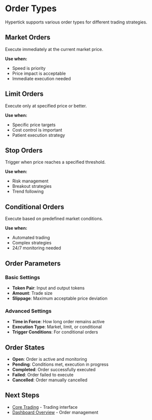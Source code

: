 # Order Types

Hypertick supports various order types for different trading strategies.

## Market Orders

Execute immediately at the current market price.

**Use when:**
- Speed is priority
- Price impact is acceptable
- Immediate execution needed

## Limit Orders

Execute only at specified price or better.

**Use when:**
- Specific price targets
- Cost control is important
- Patient execution strategy

## Stop Orders

Trigger when price reaches a specified threshold.

**Use when:**
- Risk management
- Breakout strategies
- Trend following

## Conditional Orders

Execute based on predefined market conditions.

**Use when:**
- Automated trading
- Complex strategies
- 24/7 monitoring needed

## Order Parameters

### Basic Settings
- **Token Pair**: Input and output tokens
- **Amount**: Trade size
- **Slippage**: Maximum acceptable price deviation

### Advanced Settings
- **Time in Force**: How long order remains active
- **Execution Type**: Market, limit, or conditional
- **Trigger Conditions**: For conditional orders

## Order States

- **Open**: Order is active and monitoring
- **Pending**: Conditions met, execution in progress
- **Completed**: Order successfully executed
- **Failed**: Order failed to execute
- **Cancelled**: Order manually cancelled

## Next Steps

- [Core Trading](core-trading.md) - Trading interface
- [Dashboard Overview](../dashboard/overview.md) - Order management

